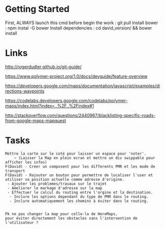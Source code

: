 Getting Started
==============

 First, ALWAYS launch this cmd before begin the work : git pull
 Install bower : npm instal -G bower
 Install dependencies : cd david_version/ && bower install
 



Links
=====

http://rogerdudler.github.io/git-guide/

https://www.polymer-project.org/1.0/docs/devguide/feature-overview

https://developers.google.com/maps/documentation/javascript/examples/directions-waypoints

https://codelabs.developers.google.com/codelabs/polymer-maps/index.html?index=..%2F..%2Findex#1

http://stackoverflow.com/questions/2440967/blacklisting-specific-roads-from-google-maps-mapquest




Tasks
=====

    Mettre la carte sur le coté pour laisser un espace pour 'noter'. 
        ~ (Laisser la Map en plein ecran et mettre un div swippable pour afficher les infos)
    F(David) - Creer un composent pour les differents PMR et les mode de transport
    F(David) - Rajouter un bouton pour permettre de localiser l'user et utiliser sa position actuelle comme adresse d'origine.
     - Ajouter les problemes/travaux sur le trajet
     - Ameliorer le markage d'adresse sur la map
     - Effectuer le calcul du routing entre l'orgine et la destination.
      - Inclure les options dependant du type de PMR dans le routing.
      - Inclure automatiquement les chemins à éviter dans le routing.
    
    
    Pk ne pas changer la map pour celle-la de HereMaps, 
    pour éviter directement les obstacles sans l'intervention de l'utilisateur ? 
    
